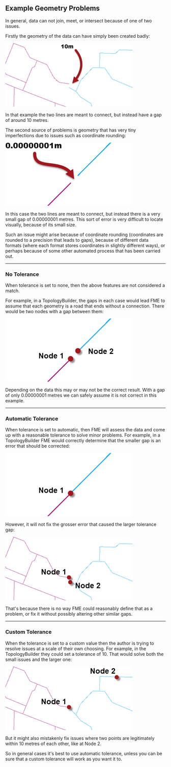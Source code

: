 ## Example Geometry Problems ##

In general, data can not join, meet, or intersect because of one of two issues.

Firstly the geometry of the data can have simply been created badly:

![](./Images/Img4.002.ToleranceBadGeometry.png)

In that example the two lines are meant to connect, but instead have a gap of around 10 metres.

The second source of problems is geometry that has very tiny imperfections due to issues such as coordinate rounding:

![](./Images/Img4.003.ToleranceCoordinateRounding.png)

In this case the two lines are meant to connect, but instead there is a very small gap of 0.00000001 metres. This sort of error is very difficult to locate visually, because of its small size.

Such an issue might arise because of coordinate rounding (coordinates are rounded to a precision that leads to gaps), because of different data formats (where each format stores coordinates in slightly different ways), or perhaps because of some other automated process that has been carried out. 

---

### No Tolerance ###

When tolerance is set to none, then the above features are not considered a match. 

For example, in a TopologyBuilder, the gaps in each case would lead FME to assume that each geometry is a road that ends without a connection. There would be two nodes with a gap between them:

![](./Images/Img4.004.BadTopology.png)

Depending on the data this may or may not be the correct result. With a gap of only 0.00000001 metres we can safely assume it is not correct in this example.

---

### Automatic Tolerance ###

When tolerance is set to automatic, then FME will assess the data and come up with a reasonable tolerance to solve minor problems. For example, in a TopologyBuilder FME would correctly determine that the smaller gap is an error that should be corrected:

![](./Images/Img4.005.FixedTopology.png)

However, it will not fix the grosser error that caused the larger tolerance gap:

![](./Images/Img4.006.BadGrossTopology.png)

That's because there is no way FME could reasonably define that as a problem, or fix it without possibly altering other similar gaps.

---

### Custom Tolerance ###

When the tolerance is set to a custom value then the author is trying to resolve issues at a scale of their own choosing. For example, in the TopologyBuilder they could set a tolerance of 10. That would solve both the small issues and the larger one:

![](./Images/Img4.007.FixedGrossTopology.png)

But it might also mistakenly fix issues where two points are legitimately within 10 metres of each other, like at Node 2.

So in general cases it's best to use automatic tolerance, unless you can be sure that a custom tolerance will work as you want it to.